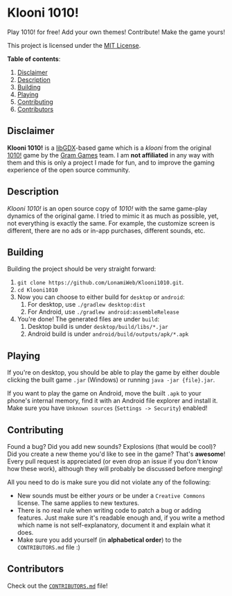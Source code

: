 Klooni 1010!
============
Play 1010! for free! Add your own themes! Contribute! Make the game yours!

This project is licensed under the [MIT License](LICENSE).

**Table of contents**:
1. [Disclaimer](#disclaimer)
2. [Description](#description)
3. [Building](#building)
4. [Playing](#playing)
5. [Contributing](#contributing)
6. [Contributors](#contributors)

Disclaimer
----------
**Klooni 1010!** is a [libGDX](https://libgdx.badlogicgames.com/)-based game
which is a *klooni* from the original [1010!](http://1010ga.me/) game by the
[Gram Games](http://gram.gs/) team. I am **not affiliated** in any way with
them and this is only a project I made for fun, and to improve the gaming
experience of the open source community.

Description
-----------
*Klooni 1010!* is an open source copy of *1010!* with the same game-play
dynamics of the original game. I tried to mimic it as much as possible,
yet, not everything is exactly the same. For example, the customize screen
is different, there are no ads or in-app purchases, different sounds, etc.

Building
--------
Building the project should be very straight forward:
1. `git clone https://github.com/LonamiWeb/Klooni1010.git`.
2. `cd Klooni1010`
3. Now you can choose to either build for `desktop` or `android`:
   1. For desktop, use `./gradlew desktop:dist`
   2. For Android, use `./gradlew android:assembleRelease`
4. You're done! The generated files are under `build`:
   1. Desktop build is under `desktop/build/libs/*.jar`
   2. Android build is under `android/build/outputs/apk/*.apk`

Playing
-------
If you're on desktop, you should be able to play the game by either double
clicking the built game `.jar` (Windows) or running `java -jar {file}.jar`.

If you want to play the game on Android, move the built `.apk` to your phone's
internal memory, find it with an Android file explorer and install it.
Make sure you have `Unknown sources` (`Settings -> Security`) enabled!

Contributing
------------
Found a bug? Did you add new sounds? Explosions (that would be cool)? Did
you create a new theme you'd like to see in the game? That's **awesome**!
Every pull request is appreciated (or even drop an issue if you don't know
how these work), although they will probably be discussed before merging!

All you need to do is make sure you did not violate any of the following:
- New sounds must be either *yours* or be under a `Creative Commons` license.
  The same applies to new textures.
- There is no real rule when writing code to patch a bug or adding features.
  Just make sure it's readable enough and, if you write a method which name
  is not self-explanatory, document it and explain what it does.
- Make sure you add yourself (in **alphabetical order**) to the
  `CONTRIBUTORS.md` file :)

Contributors
------------
Check out the [`CONTRIBUTORS.md`](CONTRIBUTORS.md) file!